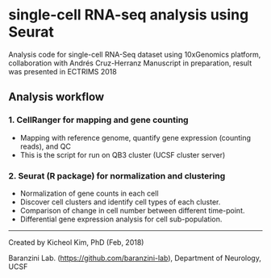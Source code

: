 # single-cell RNA-seq analysis using Seurat

Analysis code for single-cell RNA-Seq dataset using 10xGenomics platform, collaboration with Andrés Cruz-Herranz
Manuscript in preparation, result was presented in ECTRIMS 2018

## Analysis workflow
### 1. CellRanger for mapping and gene counting
- Mapping with reference genome, quantify gene expression (counting reads), and QC
- This is the script for run on QB3 cluster (UCSF cluster server)

### 2. Seurat (R package) for normalization and clustering
- Normalization of gene counts in each cell
- Discover cell clusters and identify cell types of each cluster.
- Comparison of change in cell number between different time-point.
- Differential gene expression analysis for cell sub-population.

-----
Created by Kicheol Kim, PhD (Feb, 2018)

Baranzini Lab. (https://github.com/baranzini-lab), Department of Neurology, UCSF
